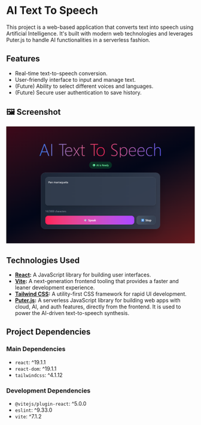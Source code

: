 # AI Text To Speech

This project is a web-based application that converts text into speech using Artificial Intelligence. It's built with modern web technologies and leverages Puter.js to handle AI functionalities in a serverless fashion.

## Features

*   Real-time text-to-speech conversion.
*   User-friendly interface to input and manage text.
*   (Future) Ability to select different voices and languages.
*   (Future) Secure user authentication to save history.
## 🖼️ Screenshot

![AI Text To Speech](src/assets/ATTPscreenshot.png)

## Technologies Used

*   **[React](https://react.dev/):** A JavaScript library for building user interfaces.
*   **[Vite](https://vitejs.dev/):** A next-generation frontend tooling that provides a faster and leaner development experience.
*   **[Tailwind CSS](https://tailwindcss.com/):** A utility-first CSS framework for rapid UI development.
*   **[Puter.js](https://puter.com/):** A serverless JavaScript library for building web apps with cloud, AI, and auth features, 
                                        directly from the frontend. It is used to power the AI-driven text-to-speech synthesis.

## Project Dependencies

### Main Dependencies
*   `react`: ^19.1.1
*   `react-dom`: ^19.1.1
*   `tailwindcss`: ^4.1.12

### Development Dependencies
*   `@vitejs/plugin-react`: ^5.0.0
*   `eslint`: ^9.33.0
*   `vite`: ^7.1.2